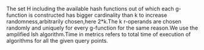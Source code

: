 The set H including the available hash functions out of which each g-function is constructed has bigger cardinality than k to increase randomness,arbitrarily chosen,here 2*k.The k r-operands are chosen randomly and uniquely for every g-function for the same reason.We use the amplified lsh algorithm.Time in metrics refers to total time of execution of algorithms for all the given query points. 